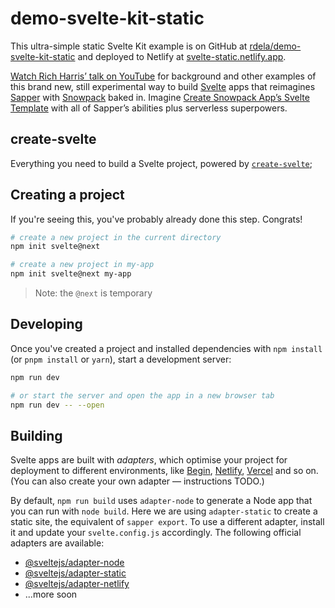 # demo-svelte-kit-static

This ultra-simple static Svelte Kit example is on GitHub at [rdela/demo-svelte-kit-static](https://github.com/rdela/demo-svelte-kit-static) and deployed to Netlify at [svelte-static.netlify.app](https://svelte-static.netlify.app/).

[Watch Rich Harris’ talk on YouTube](https://www.youtube.com/watch?v=qSfdtmcZ4d0) for background and other examples of this brand new, still experimental way to build [Svelte](https://svelte.dev/) apps that reimagines [Sapper](https://sapper.svelte.dev/) with [Snowpack](https://www.snowpack.dev/) baked in. Imagine [Create Snowpack App’s Svelte Template](https://www.snowpack.dev/#create-snowpack-app-(csa)) with all of Sapper’s abilities plus serverless superpowers.

## create-svelte

Everything you need to build a Svelte project, powered by [`create-svelte`](https://github.com/sveltejs/kit/tree/master/packages/create-svelte);

## Creating a project

If you're seeing this, you've probably already done this step. Congrats!

```bash
# create a new project in the current directory
npm init svelte@next

# create a new project in my-app
npm init svelte@next my-app
```

> Note: the `@next` is temporary

## Developing

Once you've created a project and installed dependencies with `npm install` (or `pnpm install` or `yarn`), start a development server:

```bash
npm run dev

# or start the server and open the app in a new browser tab
npm run dev -- --open
```

## Building

Svelte apps are built with *adapters*, which optimise your project for deployment to different environments, like [Begin](https://begin.com), [Netlify](https://www.netlify.com), [Vercel](https://vercel.com) and so on. (You can also create your own adapter — instructions TODO.)

By default, `npm run build` uses `adapter-node` to generate a Node app that you can run with `node build`. Here we are using `adapter-static` to create a static site, the equivalent of `sapper export`. To use a different adapter, install it and update your `svelte.config.js` accordingly. The following official adapters are available:

* [@sveltejs/adapter-node](https://github.com/sveltejs/kit/tree/master/packages/adapter-node)
* [@sveltejs/adapter-static](https://github.com/sveltejs/kit/tree/master/packages/adapter-static)
* [@sveltejs/adapter-netlify](https://github.com/sveltejs/kit/tree/master/packages/adapter-netlify)
* ...more soon
